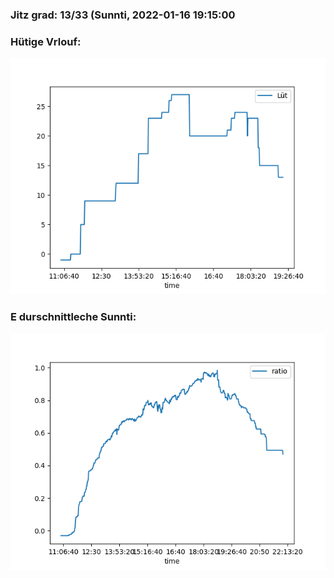 ### Jitz grad: 13/33 (Sunnti, 2022-01-16 19:15:00

### Hütige Vrlouf:
![Graph](Today.png)

### E durschnittleche Sunnti:
![Graph](Sunnti.png)